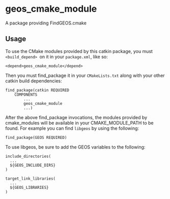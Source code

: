 # geos_cmake_module
A package providing FindGEOS.cmake

## Usage
To use the CMake modules provided by this catkin package, you must `<build_depend> `on it in your `package.xml`, like so:

```
<depend>geos_cmake_module</depend>
```

Then you must find_package it in your `CMakeLists.txt` along with your other catkin build dependencies:

```
find_package(catkin REQUIRED 
    COMPONENTS
        ...
        geos_cmake_module
        ...)
```

After the above find_package invocations, the modules provided by cmake_modules will be available in your CMAKE_MODULE_PATH to be found. For example you can find `libgeos` by using the following:

```
find_package(GEOS REQUIRED)
```

To use libgeos, be sure to add the GEOS variables to the following:

```
include_directories(
  ...
  ${GEOS_INCLUDE_DIRS}
)
```

```
target_link_libraries(
  ...
  ${GEOS_LIBRARIES}
)
```
